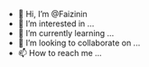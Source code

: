 - 👋 Hi, I’m @Faizinin
- 👀 I’m interested in ...
- 🌱 I’m currently learning ...
- 💞️ I’m looking to collaborate on ...
- 📫 How to reach me ...

<!---
Faizinin/Faizinin is a ✨ special ✨ repository because its `README.md` (this file) appears on your GitHub profile.
You can click the Preview link to take a look at your changes.
--->
